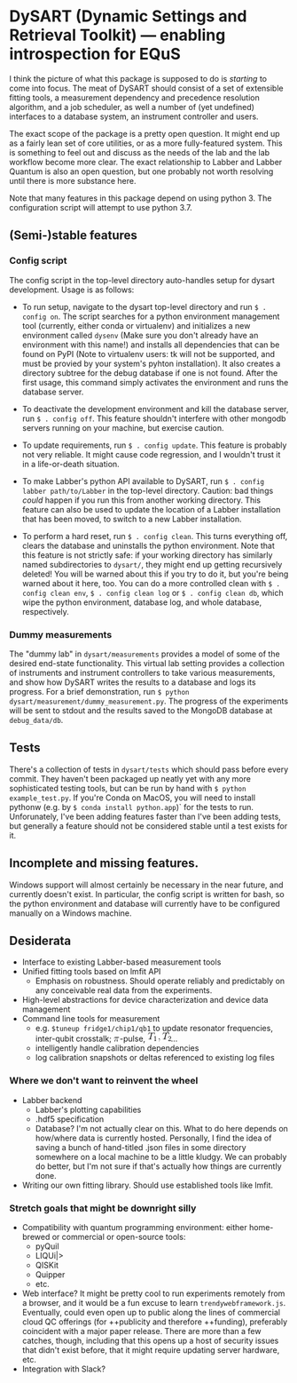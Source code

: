 # DySART (Dynamic Settings and Retrieval Toolkit) &mdash; enabling introspection for EQuS

I think the picture of what this package is supposed to do is _starting_ to
come into focus. The meat of DySART should consist of a set of extensible fitting tools, a measurement dependency and precedence resolution algorithm, and a job scheduler,
as well a number of (yet undefined) interfaces to a database system, an instrument controller and users.

The exact scope of the package is a pretty open question. It might end up as a fairly lean set of core utilities,
or as a more fully-featured system. This is something to feel out and discuss as the needs of the lab
and the lab workflow become more clear. The exact relationship to Labber and Labber Quantum is also an open
question, but one probably not worth resolving until there is more substance here.

Note that many features in this package depend on using python 3. The
configuration script will attempt to use python 3.7.

## (Semi-)stable features

### Config script
The config script in the top-level directory auto-handles setup for dysart
development. Usage is as follows:

* To run setup, navigate to the dysart top-level directory and run `$ . config
on`. The script searches for a python environment management tool (currently,
either conda or virtualenv) and initializes a new environment called `dysenv`
(Make sure you don't already have an environment with this name!) and installs
all dependencies that can be found on PyPI (Note to virtualenv users: tk will
not be supported, and must be provied by your system's pyhton installation). 
It also creates a directory  subtree for the debug database if one is not found.
After the first usage, this command simply activates the environment and runs
the database server.

* To deactivate the development environment and kill the database server, run
`$ . config off`. This feature shouldn't interfere with other mongodb servers
running on your machine, but exercise caution.

* To update requirements, run `$ . config update`. This feature is probably not
very reliable. It might cause code regression, and I wouldn't trust it in a
life-or-death situation. 

* To make Labber's python API available to DySART, run `$ . config labber
path/to/Labber` in the top-level directory. Caution: bad things _could_ happen
if you run this from another working directory. This feature can also be used
to update the location of a Labber installation that has been moved, to switch
to a new Labber installation.

* To perform a hard reset, run `$ . config clean`. This turns everything off,
clears the database and uninstalls the python environment. Note that this
feature is not strictly safe: if your working directory has similarly named
subdirectories to `dysart/`, they might end up getting recursively deleted! You
will be warned about this if you try to do it, but you're being warned about it
here, too. You can do a more controlled clean with `$ . config clean env`, `$ .
config clean log` or `$ . config clean db`, which wipe the python environment,
database log, and whole database, respectively.

### Dummy measurements
The "dummy lab" in `dysart/measurements` provides a model of some of the
desired end-state functionality. This virtual lab setting provides a collection
of instruments and instrument controllers to take various measurements, and
show how DySART writes the results to a database and logs its progress. For a
brief demonstration, run `$ python dysart/measurement/dummy_measurement.py`.
The progress of the experiments will be sent to stdout and the results saved to
the MongoDB database at `debug_data/db`.

## Tests
There's a collection of tests in `dysart/tests` which should pass before every
commit. They haven't been packaged up neatly yet with any more sophisticated
testing tools, but can be run by hand with `$ python example_test.py`. If
you're Conda on MacOS, you will need to install pythonw (e.g. by `$ conda
install python.app`)` for the tests to run. Unforunately, I've been adding
features faster than I've been adding tests, but generally a feature should not
be considered stable until a test exists for it.

## Incomplete and missing features.
Windows support will almost certainly be necessary in the near future, and
currently doesn't exist. In particular, the config script is written for bash,
so the python environment and database will currently have to be configured
manually on a Windows machine.

## Desiderata
* Interface to existing Labber-based measurement tools
* Unified fitting tools based on lmfit API
    * Emphasis on robustness. Should operate reliably and predictably on any conceivable real data from the experiments.
* High-level abstractions for device characterization and device data management
* Command line tools for measurement
  * e.g. `$tuneup fridge1/chip1/qb1` to update resonator frequencies, inter-qubit crosstalk; ![](.img/pi.gif)-pulse, ![](.img/T1T2.gif)...
  * intelligently handle calibration dependencies
  * log calibration snapshots or deltas referenced to existing log files

### Where we don't want to reinvent the wheel
* Labber backend
  * Labber's plotting capabilities
  * .hdf5 specification
  * Database? I'm not actually clear on this. What to do here depends on how/where data is currently hosted. Personally, I find the idea of saving a bunch of hand-titled .json files in some directory somewhere on a local machine to be a little kludgy. We can probably do better, but I'm not sure if that's actually how things are currently done.
* Writing our own fitting library. Should use established tools like lmfit.

### Stretch goals that might be downright silly
* Compatibility with quantum programming environment: either home-brewed or commercial or open-source tools:
	* pyQuil
	* LIQUi|>
	* QISKit
  * Quipper
  * etc.
* Web interface? It might be pretty cool to run experiments remotely from a browser, and it would be a fun excuse to learn `trendywebframework.js`. Eventually, could even open up to public along the lines of commercial cloud QC offerings (for ++publicity and therefore ++funding), preferably coincident with a major paper release. There are more than a few catches, though, including that this opens up a host of security issues that didn't exist before, that it might require updating server hardware, etc.
* Integration with Slack?
